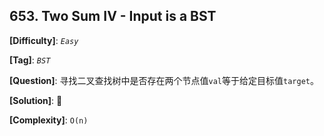 ## 653. Two Sum IV - Input is a BST

__[Difficulty]__: _`Easy`_

__[Tag]__: _`BST`_

__[Question]__: 寻找二叉查找树中是否存在两个节点值`val`等于给定目标值`target`。

__[Solution]__: 

__[Complexity]__: `O(n)`
